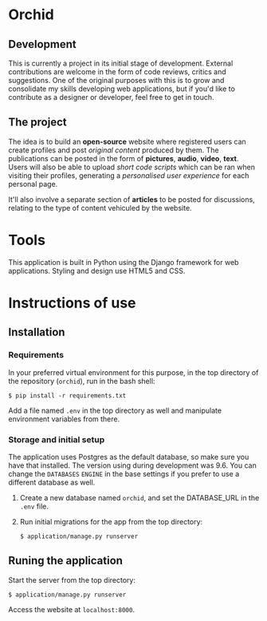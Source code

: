 # Orchid 

## Development

This is currently a project in its initial stage of development. External contributions are welcome in the form of code reviews, critics and suggestions. One of the original purposes with this is to grow and consolidate my skills developing web applications, but if you'd like to contribute as a designer or developer, feel free to get in touch.


## The project

The idea is to build an **open-source** website where registered users can create profiles and post *original content* produced by them. The publications can be posted in the form of **pictures**, **audio**, **video**, **text**. Users will also be able to upload *short code scripts* which can be ran when visiting their profiles, generating a *personalised user experience* for each personal page. 

It'll also involve a separate section of **articles** to be posted for discussions, relating to the type of content vehiculed by the website.


# Tools

This application is built in Python using the Django framework for web applications. Styling and design use HTML5 and CSS.



# Instructions of use

## Installation

### Requirements
In your preferred virtual environment for this purpose, in the top directory of the repository (`orchid`), run in the bash shell:

`$ pip install -r requirements.txt`

Add a file named `.env` in the top directory as well and manipulate environment variables from there.

### Storage and initial setup
The application uses Postgres as the default database, so make sure you have that installed. The version using during development was 9.6. 
You can change the `DATABASES` `ENGINE` in the base settings if you prefer to use a different database as well.

1. Create a new database named `orchid`, and set the DATABASE_URL in the `.env` file.

2. Run initial migrations for the app from the top directory:

    `$ application/manage.py runserver`


## Runing the application
Start the server from the top directory:

`$ application/manage.py runserver`

Access the website at `localhost:8000`.
